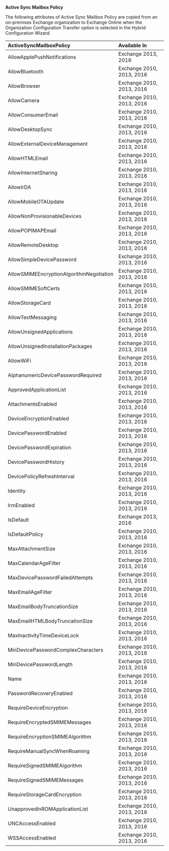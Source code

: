 **Active Sync Mailbox Policy**


The following attributes of Active Sync Mailbox Policy are copied from an on-premises Exchange organization to Exchange Online when the Organization Configuration Transfer option is selected in the Hybrid Configuration Wizard.
  
|**ActiveSyncMailboxPolicy**|**Available In**|
|:-----|:-----|
|AllowApplePushNotifications  <br/> |Exchange 2013, 2016  <br/> |
|AllowBluetooth  <br/> |Exchange 2010, 2013, 2016  <br/> |
|AllowBrowser  <br/> |Exchange 2010, 2013, 2016  <br/> |
|AllowCamera  <br/> |Exchange 2010, 2013, 2016  <br/> |
|AllowConsumerEmail  <br/> |Exchange 2010, 2013, 2016  <br/> |
|AllowDesktopSync  <br/> |Exchange 2010, 2013, 2016  <br/> |
|AllowExternalDeviceManagement  <br/> |Exchange 2010, 2013, 2016  <br/> |
|AllowHTMLEmail  <br/> |Exchange 2010, 2013, 2016  <br/> |
|AllowInternetSharing  <br/> |Exchange 2010, 2013, 2016  <br/> |
|AllowIrDA  <br/> |Exchange 2010, 2013, 2016  <br/> |
|AllowMobileOTAUpdate  <br/> |Exchange 2010, 2013, 2016  <br/> |
|AllowNonProvisionableDevices  <br/> |Exchange 2010, 2013, 2016  <br/> |
|AllowPOPIMAPEmail  <br/> |Exchange 2010, 2013, 2016  <br/> |
|AllowRemoteDesktop  <br/> |Exchange 2010, 2013, 2016  <br/> |
|AllowSimpleDevicePassword  <br/> |Exchange 2010, 2013, 2016  <br/> |
|AllowSMIMEEncryptionAlgorithmNegotiation  <br/> |Exchange 2010, 2013, 2016  <br/> |
|AllowSMIMESoftCerts  <br/> |Exchange 2010, 2013, 2016  <br/> |
|AllowStorageCard  <br/> |Exchange 2010, 2013, 2016  <br/> |
|AllowTextMessaging  <br/> |Exchange 2010, 2013, 2016  <br/> |
|AllowUnsignedApplications  <br/> |Exchange 2010, 2013, 2016  <br/> |
|AllowUnsignedInstallationPackages  <br/> |Exchange 2010, 2013, 2016  <br/> |
|AllowWiFi  <br/> |Exchange 2010, 2013, 2016  <br/> |
|AlphanumericDevicePasswordRequired  <br/> |Exchange 2010, 2013, 2016  <br/> |
|ApprovedApplicationList  <br/> |Exchange 2010, 2013, 2016  <br/> |
|AttachmentsEnabled  <br/> |Exchange 2010, 2013, 2016  <br/> |
|DeviceEncryptionEnabled  <br/> |Exchange 2010, 2013, 2016  <br/> |
|DevicePasswordEnabled  <br/> |Exchange 2010, 2013, 2016  <br/> |
|DevicePasswordExpiration  <br/> |Exchange 2010, 2013, 2016  <br/> |
|DevicePasswordHistory  <br/> |Exchange 2010, 2013, 2016  <br/> |
|DevicePolicyRefreshInterval  <br/> |Exchange 2010, 2013, 2016  <br/> |
|Identity  <br/> |Exchange 2010, 2013, 2016  <br/> |
|IrmEnabled  <br/> |Exchange 2010, 2013, 2016  <br/> |
|IsDefault  <br/> |Exchange 2013, 2016  <br/> |
|IsDefaultPolicy  <br/> |Exchange 2010, 2013, 2016  <br/> |
|MaxAttachmentSize  <br/> |Exchange 2010, 2013, 2016  <br/> |
|MaxCalendarAgeFilter  <br/> |Exchange 2010, 2013, 2016  <br/> |
|MaxDevicePasswordFailedAttempts  <br/> |Exchange 2010, 2013, 2016  <br/> |
|MaxEmailAgeFilter  <br/> |Exchange 2010, 2013, 2016  <br/> |
|MaxEmailBodyTruncationSize  <br/> |Exchange 2010, 2013, 2016  <br/> |
|MaxEmailHTMLBodyTruncationSize  <br/> |Exchange 2010, 2013, 2016  <br/> |
|MaxInactivityTimeDeviceLock  <br/> |Exchange 2010, 2013, 2016  <br/> |
|MinDevicePasswordComplexCharacters  <br/> |Exchange 2010, 2013, 2016  <br/> |
|MinDevicePasswordLength  <br/> |Exchange 2010, 2013, 2016  <br/> |
|Name  <br/> |Exchange 2010, 2013, 2016  <br/> |
|PasswordRecoveryEnabled  <br/> |Exchange 2010, 2013, 2016  <br/> |
|RequireDeviceEncryption  <br/> |Exchange 2010, 2013, 2016  <br/> |
|RequireEncryptedSMIMEMessages  <br/> |Exchange 2010, 2013, 2016  <br/> |
|RequireEncryptionSMIMEAlgorithm  <br/> |Exchange 2010, 2013, 2016  <br/> |
|RequireManualSyncWhenRoaming  <br/> |Exchange 2010, 2013, 2016  <br/> |
|RequireSignedSMIMEAlgorithm  <br/> |Exchange 2010, 2013, 2016  <br/> |
|RequireSignedSMIMEMessages  <br/> |Exchange 2010, 2013, 2016  <br/> |
|RequireStorageCardEncryption  <br/> |Exchange 2010, 2013, 2016  <br/> |
|UnapprovedInROMApplicationList  <br/> |Exchange 2010, 2013, 2016  <br/> |
|UNCAccessEnabled  <br/> |Exchange 2010, 2013, 2016  <br/> |
|WSSAccessEnabled  <br/> |Exchange 2010, 2013, 2016  <br/> |
